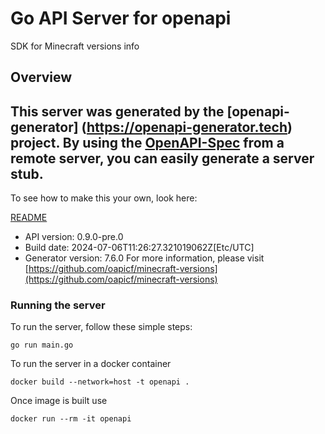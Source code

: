 # Go API Server for openapi

SDK for Minecraft versions info

## Overview
This server was generated by the [openapi-generator]
(https://openapi-generator.tech) project.
By using the [OpenAPI-Spec](https://github.com/OAI/OpenAPI-Specification) from a remote server, you can easily generate a server stub.
-

To see how to make this your own, look here:

[README](https://openapi-generator.tech)

- API version: 0.9.0-pre.0
- Build date: 2024-07-06T11:26:27.321019062Z[Etc/UTC]
- Generator version: 7.6.0
For more information, please visit [https://github.com/oapicf/minecraft-versions](https://github.com/oapicf/minecraft-versions)


### Running the server
To run the server, follow these simple steps:

```
go run main.go
```

To run the server in a docker container
```
docker build --network=host -t openapi .
```

Once image is built use
```
docker run --rm -it openapi
```
